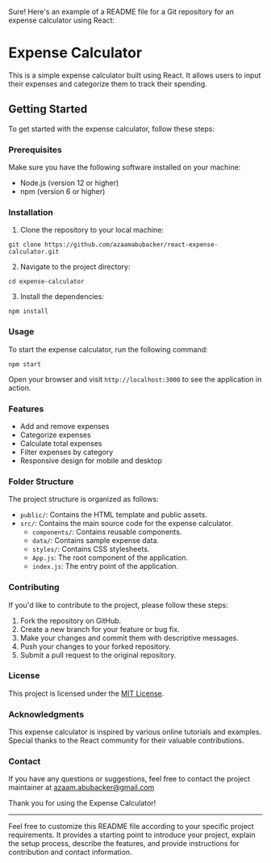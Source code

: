 Sure! Here's an example of a README file for a Git repository for an expense calculator using React:

# Expense Calculator

This is a simple expense calculator built using React. It allows users to input their expenses and categorize them to track their spending.

## Getting Started

To get started with the expense calculator, follow these steps:

### Prerequisites

Make sure you have the following software installed on your machine:

- Node.js (version 12 or higher)
- npm (version 6 or higher)

### Installation

1. Clone the repository to your local machine:

```
git clone https://github.com/azaamabubacker/react-expense-calculator.git
```

2. Navigate to the project directory:

```
cd expense-calculator
```

3. Install the dependencies:

```
npm install
```

### Usage

To start the expense calculator, run the following command:

```
npm start
```

Open your browser and visit `http://localhost:3000` to see the application in action.

### Features

- Add and remove expenses
- Categorize expenses
- Calculate total expenses
- Filter expenses by category
- Responsive design for mobile and desktop

### Folder Structure

The project structure is organized as follows:

- `public/`: Contains the HTML template and public assets.
- `src/`: Contains the main source code for the expense calculator.
  - `components/`: Contains reusable components.
  - `data/`: Contains sample expense data.
  - `styles/`: Contains CSS stylesheets.
  - `App.js`: The root component of the application.
  - `index.js`: The entry point of the application.

### Contributing

If you'd like to contribute to the project, please follow these steps:

1. Fork the repository on GitHub.
2. Create a new branch for your feature or bug fix.
3. Make your changes and commit them with descriptive messages.
4. Push your changes to your forked repository.
5. Submit a pull request to the original repository.

### License

This project is licensed under the [MIT License](LICENSE).

### Acknowledgments

This expense calculator is inspired by various online tutorials and examples. Special thanks to the React community for their valuable contributions.

### Contact

If you have any questions or suggestions, feel free to contact the project maintainer at azaam.abubacker@gmail.com

Thank you for using the Expense Calculator!

---

Feel free to customize this README file according to your specific project requirements. It provides a starting point to introduce your project, explain the setup process, describe the features, and provide instructions for contribution and contact information.
